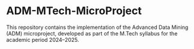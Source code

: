 # ADM-MTech-MicroProject
This repository contains the implementation of the Advanced Data Mining (ADM) microproject, developed as part of the M.Tech syllabus for the academic period 2024–2025.
